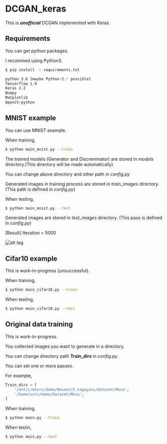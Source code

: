# DCGAN_keras

This is ***unofficial*** DCGAN implemented with Keras.


## Requirements

You can get python packages.

I recommed using Python3.

```bash
$ pip install -r requirements.txt
```

```bash
python 3.6 (maybe Python-2.* possible)
Tensorflow 1.9
Keras 2.2
Numpy
Matplotlib
OpenCV-python
```

## MNIST example

You can use MNIST example.

When training,

```bash
$ python main_mnist.py --train
```

The trained models (Generator and Discreminator) are stored in *models* directory.(This directory will be made automatically)

You can change above directory and other path in *config.py*

Generated images in training process are stored in *train_images* directory. (This path is defined in *config.py*)

When testing,

```bash
$ python main_mnist.py --test
```

Generated images are stored in *test_images* directory. (This pass is defined in *config.py*)


[Result] Iteration = 5000

![alt tag](mnist_result.gif)

## Cifar10 example

This is work-in-progress (unsuccessful).

When training,

```bash
$ python main_cifar10.py --train
```

When testing,

```bash
$ python main_cifar10.py --test
```

## Original data training

This is work-in-progress.

You collected images you want to generate in a directory.

You can change directory path **Train_dirs** in *config.py*.

You can set one or more passes.

For example, 
```python
Train_dirs = [
    '/mnt/c/Users/demo/Research_nagayosi/Dataset/Moca',
    '/home/usrs/demo/Dataset/Moca',
]
```

When training,

```bash
$ python main.py --train
```

When testin,

```bash
$ python main.py --test
```
